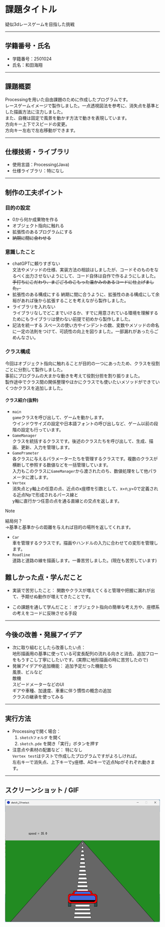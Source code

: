 # 課題タイトル <br>
疑似3dレースゲームを目指した挑戦<br>
***
## 学籍番号・氏名<br>
- 学籍番号：2501024<br>
- 氏名：和田海翔<br>
***
## 課題概要<br>
Processingを用いた自由課題のために作成したプログラムです。<br>
レースゲームイメージで製作しました。一点透視図法を参考に、消失点を基準とした描画方法に注力しました。<br>
また、自機は固定で風景を動かす方法で動きを表現しています。<br>
方向キー上下でスピードの変更。<br>
方向キー左右で左右移動ができます。<br>
***
## 仕様技術・ライブラリ
- 使用言語：Processing(Java)<br>
- 仕様ライブラリ：特になし
***
## 制作の工夫ポイント
### 目的の設定<br>
- 0から何か成果物を作る<br>
- オブジェクト指向に触れる<br>
- 拡張性のあるプログラムにする<br>
- ~~納期に間に合わせる~~<br>
### 意識したこと<br>
- chatGPTに頼りすぎない<br>
  文法やメソッドの仕様、実装方法の相談はしましたが、コードそのものをなるべく出力させないようにして、コード自体は自作で作るようにしました。<br>
  ~~手打ちにこだわり、まごごろのこもった温かみのあるコードに仕上げました。~~<br>
- 拡張性のある構成にする
  納期に間に合うように、拡張性のある構成にして余裕があれば後から拡張することを考えながら製作しました。<br>
- ライブラリを入れない<br>
  ライブラリなしでどこまでいけるか、すでに用意されている環境を理解するためにもライブラリは使わない前提で初めから製作しました。<br>
- 記法を統一する
  スペースの使い方やインデントの数、変数やメソッドの命名に一定の法則をつけて、可読性の向上を図りました。一部漏れがあったらごめんなさい。<br>
### クラス構成<br>
今回はオブジェクト指向に触れることが目的の一つにあったため、クラスを役割ごとに分割して製作しました。<br>
事前にプログラムの大まかな動きを考えて役割分担を割り振りました。<br>
製作途中でクラス間の関係整理やほかにクラスでも使いたいメソッドができていくつかクラスを追加しました。<br>
#### クラス紹介(抜粋)<br>
- `main`<br>
`game`クラスを呼び出して、ゲームを動かします。<br>
ウインドウサイズの設定や日本語フォントの呼び出しなど、ゲーム以前の段階の設定も行っています。<br>
- `GameManager`<br>
クラスを統括するクラスです。後述のクラスたちを呼び出して、生成、描画、更新、入力を管理します。<br>
- `GamePrameter`<br>
各クラスに与えるパラメーターたちを管理するクラスです。複数のクラスが横断して参照する数値などを一括管理しています。<br>
入力もこのクラスに`GameManager`から渡されたのち、数値処理をして他パラメータに渡します。<br>
- `Vertex`<br>
消失点とy軸上の任意の点、近点のx座標を引数として、x=n,y=0で定義される近点Npで形成されるパース線と<br>
y軸に直行かつ任意の点を通る直線との交点を返します。<br>

> [!NOTE]
> 結局何？<br>
> →基準と基準からの距離を与えれば目的の場所を返してくれます。<br>

- `Car`<br>
車を管理するクラスです。描画やハンドルの入力に合わせての変形を管理します。<br>
- `Roadline`<br>
道路と道路の線を描画します。一番苦労しました。(現在も苦労しています)<br>



## 難しかった点・学んだこと
- 実装で苦労したこと：
  関数やクラスが増えてくると管理や把握に漏れが出て、予期せぬ動作が増えてきたことです。<br>
  
- この課題を通して学んだこと：
  オブジェクト指向の簡単な考え方や、座標系の考えをコードに反映させる手段<br>

---

## 今後の改善・発展アイデア
- 次に取り組むとしたら改善したい点：<br>
  地形描画用の基準に使っている可変長配列の流れる向きと消去、追加フローをもうすこし丁寧にしたいです。(実際に地形描画の時に苦労したので)<br>
- 発展アイデアや追加機能：
  追加予定だった機能たち<br>
  風景、ビルなど<br>
  敵機<br>
  スピードメーターなどのUI<br>
  ギアや車種、加速度、車重に伴う慣性の概念の追加<br>
  クラスの継承を使ってみる<br>

---

## 実行方法
- Processingで開く場合：
  1. `sketchフォルダ` を開く<br>
  2. `sketch.pde` を開き「実行」ボタンを押す<br>
- 注意点や素材の配置など：
  特になし<br>
  `Vertex test`はテストで作成したプログラムですがよろしければ。<br>
  左右キーで消失点、上下キーでy座標、ADキーで近点Npがそれぞれ動きます。<br>
---

## スクリーンショット / GIF
![作品のスクショ](images/スクリーンショット2025-10-09090630.png)

